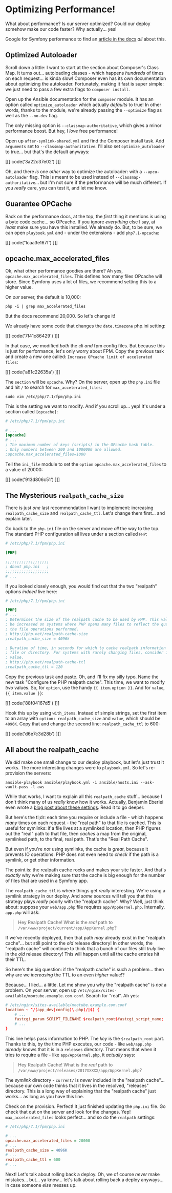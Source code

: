 # Optimizing Performance!

What about performance? Is our server optimized? Could our deploy somehow make our
code faster? Why actually... yes!

Google for Symfony performance to find an [article in the docs][symfony_performance]
*all* about this.

## Optimized Autoloader

Scroll down a little: I want to start at the section about Composer's Class Map.
It turns out... autoloading classes - which happens *hundreds* of times on each
request... is kinda slow! Composer even has its own documentation about optimizing
the autoloader. Fortunately, making it fast is super simple: we just need to pass
a few extra flags to `composer install`.

Open up the Ansible documentation for the `composer` module. It has an option called
`optimize_autoloader` which actually *defaults* to true! In other words, thanks
to the module, we're already passing the `--optimize` flag as well as the `--no-dev`
flag.

The only missing option is `--classmap-authoritative`, which gives a minor performance
boost. But hey, I *love* free performance!

Open up `after-symlink-shared.yml` and find the Composer install task. Add `arguments`
set to `--classmap-authoritative`. I'll also set `optimize_autoloader` to true...
but that's the default anyways:

[[[ code('3a22c37e02') ]]]

Oh, and there *is* one *other* way to optimize the autoloader: with a `--apcu-autoloader`
flag. This is meant to be used instead of `--classmap-authoritative`... but I'm
not sure if the performance will be much different. If you *really* care, you can
test it, and let me know.

## Guarantee OPCache

Back on the performance docs, at the top, the *first* thing it mentions is using
a byte code cache... so OPcache. If you ignore *everything* else I say, at *least*
make sure you have this installed. We already do. But, to be sure, we can open `playbook.yml`
and - under the extensions - add `php7.1-opcache`:

[[[ code('1caa3e167f') ]]]

## opcache.max_accelerated_files

Ok, what other performance goodies are there? Ah yes, `opcache.max_accelerated_files`.
This defines how many files OPcache will store. Since Symfony uses a lot of files, we
recommend setting this to a higher value.

On *our* server, the default is 10,000:

```terminal-silent
php -i | grep max_accelerated_files
```

But the docs recommend 20,000. So let's change it!

We already have some code that changes the `date.timezone` php.ini setting:

[[[ code('7f41c86429') ]]]

In that case, we modified *both* the cli *and* fpm config files. But because this
is just for performance, let's only worry about FPM. Copy the previous task and
create a new one called: `Increase OPcache limit of accelerated files`:

[[[ code('a81c22635a') ]]]

The `section` will be `opcache`. Why? On the server, open up the `php.ini` file
and hit `/` to search for `max_accelerated_files`:

```terminal-silent
sudo vim /etc/php/7.1/fpm/php.ini
```

This is the setting we want to modify. And if you scroll up... yep! It's under
a section called `[opcache]`:

```ini
# /etc/php/7.1/fpm/php.ini

# ...
[opcache]
# ...
; The maximum number of keys (scripts) in the OPcache hash table.
; Only numbers between 200 and 1000000 are allowed.
;opcache.max_accelerated_files=1000
```

Tell the `ini_file` module to set the `option` `opcache.max_accelerated_files`
to a value of 20000:

[[[ code('913d806c51') ]]]

## The Mysterious `realpath_cache_size`

There is just *one* last recommendation I want to implement: increasing
`realpath_cache_size` and `realpath_cache_ttl`. Let's change them first... and
explain later.

Go back to the `php.ini` file on the server and move *all* the way to the top.
The standard PHP configuration all lives under a section called `PHP`:

```ini
# /etc/php/7.1/fpm/php.ini

[PHP]

;;;;;;;;;;;;;;;;;;;
; About php.ini   ;
;;;;;;;;;;;;;;;;;;;
# ...
```

If you looked closely enough, you would find out that the two "realpath" options
*indeed* live here:

```ini
# /etc/php/7.1/fpm/php.ini

[PHP]
# ...
; Determines the size of the realpath cache to be used by PHP. This value should
; be increased on systems where PHP opens many files to reflect the quantity of
; the file operations performed.
; http://php.net/realpath-cache-size
;realpath_cache_size = 4096k

; Duration of time, in seconds for which to cache realpath information for a given
; file or directory. For systems with rarely changing files, consider increasing this
; value.
; http://php.net/realpath-cache-ttl
;realpath_cache_ttl = 120
```

Copy the previous task and paste. Oh, and I'll fix my silly typo. Name the new
task "Configure the PHP realpath cache". This time, we want to modify *two*
values. So, for `option`, use the handy `{{ item.option }}`. And for `value`,
`{{ item.value }}`:

[[[ code('88f04167d5') ]]]

Hook this up by using `with_items`. Instead of simple strings, set the first item
to an array with `option: realpath_cache_size` and `value`, which should be `4096K`.
Copy that and change the second line: `realpath_cache_ttl` to 600:

[[[ code('d6e7c3d28b') ]]]

## All about the realpath_cache

We *did* make one small change to our deploy playbook, but let's just trust it
works. The more interesting changes were to `playbook.yml`. So let's re-provision
the servers:

```terminal-silent
ansible-playbook ansible/playbook.yml -i ansible/hosts.ini --ask-vault-pass -l aws
```

While that works, I want to explain all this `realpath_cache` stuff... because I don't
think many of us *really* know how it works. Actually, Benjamin Eberlei even wrote
a [blog post about these settings][realpath_cache]. Read it to go deeper.

But here's the tl;dr: each time you require or include a file - which happens *many*
times on each request - the "real path" to that file is cached. This is useful for
symlinks: if a file lives at a symlinked location, then PHP figures out the "real"
path to that file, then *caches* a map from the original, symlinked path, to the
final, real path. That's the "Real Path Cache".

But even if you're *not* using symlinks, the cache is *great*, because it prevents
IO operations: PHP does not even need to *check* if the path is a symlink, or get
other information.

The point is: the realpath cache rocks and makes your site faster. And that's
*exactly* why we're making sure that the cache is big enough for the number of
files that are used in a Symfony app.

The `realpath_cache_ttl` is where things get *really* interesting. We're using a
symlink strategy in our deploy. And *some* sources will tell you that this strategy
plays *really* poorly with the "realpath cache". Why? Well, just think about: suppose
your `web/app.php` file requires `app/AppKernel.php`. Internally. `app.php` will
ask:

> Hey Realpath Cache! What is the *real* path to `/var/www/project/current/app/AppKernel.php`?

If we've recently deployed, then that path *may* already exist in the "realpath cache"...
but still point to the *old* release directory! In other words, the "realpath cache"
will continue to think that a bunch of our files still *truly* live in the *old*
release directory! This will happen until all the cache entries hit their TTL.

So here's the big question: if the "realpath cache" is such a problem... then why
are we *increasing* the TTL to an even *higher* value!?

Because... I lied... a little. Let me show you why the "realpath cache" is *not*
a problem. On your server, open up `/etc/nginx/sites-available/mootube.example.com.conf`.
Search for "real". Ah yes:

```conf
# /etc/nginx/sites-available/mootube.example.com.conf
location ~ ^/(app_dev|config)\.php(/|$) {
    # ...
    fastcgi_param SCRIPT_FILENAME $realpath_root$fastcgi_script_name;
    # ...
}
```

This line helps pass information to PHP. The *key* is the `$realpath_root` part.
Thanks to this, by the time PHP executes, our code - like `web/app.php` *already*
knows that it is in a `releases` directory. That means that when it tries to require
a file - like `app/AppKernel.php`, it *actually* says:

> Hey Realpath Cache! What is the *real* path to `/var/www/project/releases/2017XXXXX/app/AppKernel.php`?

The *symlink* directory - `current/` is *never* included in the "realpath cache"...
because our own code thinks that it lives in the resolved, "releases" directory.
This is a long way of explaining that the "realpath cache" just works... as long
as you have this line.

Check on the provision. Perfect! It just finished updating the `php.ini` file.
Go check that out on the server and look for the changes. Yep! `max_accelerated_files`
looks perfect... and so do the `realpath` settings:

```ini
# /etc/php/7.1/fpm/php.ini

# ...
opcache.max_accelerated_files = 20000
# ...
realpath_cache_size = 4096K
# ...
realpath_cache_ttl = 600
# ...
```

Next! Let's talk about rolling back a deploy. Oh, we of course *never* make mistakes...
but... ya know... let's talk about rolling back a deploy anyways... in case someone
*else* messes up.


[symfony_performance]: https://symfony.com/doc/current/performance.html
[realpath_cache]: https://tideways.io/profiler/blog/how-does-the-php-realpath-cache-work-and-how-to-configure-it

